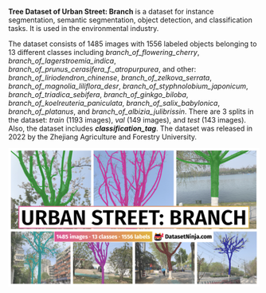 **Tree Dataset of Urban Street: Branch** is a dataset for instance segmentation, semantic segmentation, object detection, and classification tasks. It is used in the environmental industry. 

The dataset consists of 1485 images with 1556 labeled objects belonging to 13 different classes including *branch_of_flowering_cherry*, *branch_of_lagerstroemia_indica*, *branch_of_prunus_cerasifera_f._atropurpurea*, and other: *branch_of_liriodendron_chinense*, *branch_of_zelkova_serrata*, *branch_of_magnolia_liliflora_desr*, *branch_of_styphnolobium_japonicum*, *branch_of_triadica_sebifera*, *branch_of_ginkgo_biloba*, *branch_of_koelreuteria_paniculata*, *branch_of_salix_babylonica*, *branch_of_platanus*, and *branch_of_albizia_julibrissin*. There are 3 splits in the dataset: *train* (1193 images), *val* (149 images), and *test* (143 images). Also, the dataset includes ***classification_tag***. The dataset was released in 2022 by the Zhejiang Agriculture and Forestry University.

<img src="https://github.com/dataset-ninja/urban-street-branch/raw/main/visualizations/poster.png">
